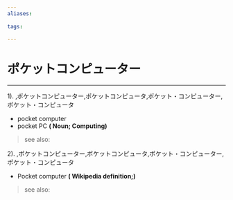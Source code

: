 ```yaml
---
aliases:
    
tags:
    
---
```


# ポケットコンピューター
---
1).
,ポケットコンピューター,ポケットコンピュータ,ポケット・コンピューター,ポケット・コンピュータ

- pocket computer
- pocket PC
**( Noun; Computing)**
> see also: 
            
2).
,ポケットコンピューター,ポケットコンピュータ,ポケット・コンピューター,ポケット・コンピュータ

- Pocket computer
**( Wikipedia definition;)**
> see also: 
            